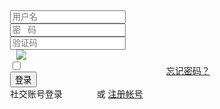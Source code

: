 <style>
.demo-login-container{width: 320px; margin: 21px auto 0;}
.demo-login-other .layui-icon{position: relative; display: inline-block; margin: 0 2px; top: 2px; font-size: 26px;}
</style>
<form class="layui-form">
  <div class="demo-login-container">
    <div class="layui-form-item">
      <div class="layui-input-wrap">
        <div class="layui-input-prefix">
          <i class="layui-icon layui-icon-username"></i>
        </div>
        <input type="text" name="username" value="" lay-verify="required" placeholder="用户名" lay-reqtext="请填写用户名" autocomplete="off" class="layui-input" lay-affix="clear">
      </div>
    </div>
    <div class="layui-form-item">
      <div class="layui-input-wrap">
        <div class="layui-input-prefix">
          <i class="layui-icon layui-icon-password"></i>
        </div>
        <input type="password" name="password" value="" lay-verify="required" placeholder="密   码" lay-reqtext="请填写密码" autocomplete="off" class="layui-input" lay-affix="eye">
      </div>
    </div>
    <div class="layui-form-item">
      <div class="layui-row">
        <div class="layui-col-xs7">
          <div class="layui-input-wrap">
            <div class="layui-input-prefix">
              <i class="layui-icon layui-icon-vercode"></i>
            </div>
            <input type="text" name="captcha" value="" lay-verify="required" placeholder="验证码" lay-reqtext="请填写验证码" autocomplete="off" class="layui-input" lay-affix="clear">
          </div>
        </div>
        <div class="layui-col-xs5">
          <div style="margin-left: 10px;">
            <img src="https://www.oschina.net/action/user/captcha" onclick="this.src='https://www.oschina.net/action/user/captcha?t='+ new Date().getTime();">
          </div>
        </div>
      </div>
    </div>
    <div class="layui-form-item">
      <input type="checkbox" name="remember" lay-skin="primary" title="记住密码">
      <a href="#forget" style="float: right; margin-top: 7px;">忘记密码？</a>
    </div>
    <div class="layui-form-item">
      <button class="layui-btn layui-btn-fluid" lay-submit lay-filter="demo-login">登录</button>
    </div>
    <div class="layui-form-item demo-login-other">
      <label>社交账号登录</label>
      <span style="padding: 0 21px 0 6px;">
        <a href="javascript:;"><i class="layui-icon layui-icon-login-qq" style="color: #3492ed;"></i></a>
        <a href="javascript:;"><i class="layui-icon layui-icon-login-wechat" style="color: #4daf29;"></i></a>
        <a href="javascript:;"><i class="layui-icon layui-icon-login-weibo" style="color: #cf1900;"></i></a>
      </span>
      或 <a href="#reg">注册帐号</a></span>
    </div>
  </div>
</form>

<!-- import layui --> 
<script>
layui.use(function(){
  var form = layui.form;
  var layer = layui.layer;

  // 提交事件
  form.on('submit(demo-login)', function(data){
    var field = data.field; // 获取表单字段值

    // 显示填写结果，仅作演示用
    layer.alert(JSON.stringify(field), {
      title: '当前填写的字段值'
    });

    // 此处可执行 Ajax 等操作
    // …

    return false; // 阻止默认 form 跳转
  });
});
</script>